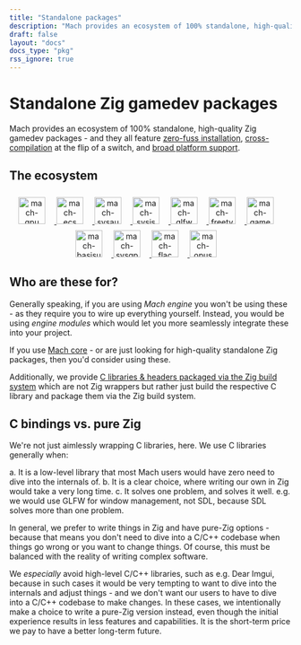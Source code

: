 ```yaml
---
title: "Standalone packages"
description: "Mach provides an ecosystem of 100% standalone, high-quality Zig gamedev packages, and they all feature zero-fuss installation, broad platform support, and cross-compilation at the flip of a switch."
draft: false
layout: "docs"
docs_type: "pkg"
rss_ignore: true
---
```


# Standalone Zig gamedev packages

Mach provides an ecosystem of 100% standalone, high-quality Zig gamedev packages - and they all feature <a href="../about/goals#zero-fuss-installation">zero-fuss installation</a>, <a href="../about/goals#seamless-cross-compilation">cross-compilation</a> at the flip of a switch, and <a href="../about/platforms">broad platform support</a>.

## The ecosystem

<div style="text-align: center; margin-top: 1rem;">
    <a href="/pkg/mach-gpu" class="img-link">
        <picture>
            <source media="(prefers-color-scheme: dark)" srcset="/assets/mach/gpu-dark.svg">
            <img alt="mach-gpu" src="/assets/mach/gpu-light.svg" style="height: 3rem; margin-right: 1rem; margin-top: 0.5rem;">
        </picture>
    </a>
    <a href="/pkg/mach-ecs" class="img-link">
        <picture>
            <source media="(prefers-color-scheme: dark)" srcset="/assets/mach/ecs-dark.svg">
            <img alt="mach-ecs" src="/assets/mach/ecs-light.svg" style="height: 3rem; margin-right: 1rem; margin-top: 0.5rem;">
        </picture>
    </a>
    <a href="/pkg/mach-sysaudio" class="img-link">
        <picture>
            <source media="(prefers-color-scheme: dark)" srcset="/assets/mach/sysaudio-dark.svg">
            <img alt="mach-sysaudio" src="/assets/mach/sysaudio-light.svg" style="height: 3rem; margin-right: 1rem; margin-top: 0.5rem;">
        </picture>
    </a>
    <a href="/pkg/mach-sysjs" class="img-link">
        <picture>
            <source media="(prefers-color-scheme: dark)" srcset="/assets/mach/sysjs-dark.svg">
            <img alt="mach-sysjs" src="/assets/mach/sysjs-light.svg" style="height: 3rem; margin-right: 1rem; margin-top: 0.5rem;">
        </picture>
    </a>
    <a href="/pkg/mach-glfw" class="img-link">
        <picture>
            <source media="(prefers-color-scheme: dark)" srcset="/assets/mach/glfw-dark.svg">
            <img alt="mach-glfw" src="/assets/mach/glfw-light.svg" style="height: 3rem; margin-right: 1rem; margin-top: 0.5rem;">
        </picture>
    </a>
    <a href="/pkg/mach-freetype" class="img-link">
        <picture>
            <source media="(prefers-color-scheme: dark)" srcset="/assets/mach/freetype-dark.svg">
            <img alt="mach-freetype" src="/assets/mach/freetype-light.svg" style="height: 3rem; margin-right: 1rem; margin-top: 0.5rem;">
        </picture>
    </a>
    <a href="/pkg/mach-gamemode" class="img-link">
        <picture>
            <source media="(prefers-color-scheme: dark)" srcset="/assets/mach/gamemode-dark.svg">
            <img alt="mach-gamemode" src="/assets/mach/gamemode-light.svg" style="height: 3rem; margin-right: 1rem; margin-top: 0.5rem;">
        </picture>
    </a>
    <a href="/pkg/mach-basisu" class="img-link">
        <picture>
            <source media="(prefers-color-scheme: dark)" srcset="/assets/mach/basisu-dark.svg">
            <img alt="mach-basisu" src="/assets/mach/basisu-light.svg" style="height: 3rem; margin-right: 1rem; margin-top: 0.5rem;">
        </picture>
    </a>
    <a href="/pkg/mach-sysgpu" class="img-link">
        <picture>
            <source media="(prefers-color-scheme: dark)" srcset="/assets/mach/sysgpu-dark.svg">
            <img alt="mach-sysgpu" src="/assets/mach/sysgpu-light.svg" style="height: 3rem; margin-right: 1rem; margin-top: 0.5rem;">
        </picture>
    </a>
    <a href="/pkg/mach-flac" class="img-link">
        <picture>
            <source media="(prefers-color-scheme: dark)" srcset="/assets/mach/flac-dark.svg">
            <img alt="mach-flac" src="/assets/mach/flac-light.svg" style="height: 3rem; margin-right: 1rem; margin-top: 0.5rem;">
        </picture>
    </a>
    <a href="/pkg/mach-opus" class="img-link">
        <picture>
            <source media="(prefers-color-scheme: dark)" srcset="/assets/mach/opus-dark.svg">
            <img alt="mach-opus" src="/assets/mach/opus-light.svg" style="height: 3rem; margin-right: 1rem; margin-top: 0.5rem;">
        </picture>
    </a>
</div>

## Who are these for?

Generally speaking, if you are using _Mach engine_ you won't be using these - as they require you to wire up everything yourself. Instead, you would be using _engine modules_ which would let you more seamlessly integrate these into your project.

If you use [Mach core](../core/) - or are just looking for high-quality standalone Zig packages, then you'd consider using these.

Additionally, we provide [C libraries & headers packaged via the Zig build system](c) which are not Zig wrappers but rather just build the respective C library and package them via the Zig build system.

## C bindings vs. pure Zig

We're not just aimlessly wrapping C libraries, here. We use C libraries generally when:

a. It is a low-level library that most Mach users would have zero need to dive into the internals of.
b. It is a clear choice, where writing our own in Zig would take a very long time.
c. It solves one problem, and solves it well. e.g. we would use GLFW for window management, not SDL, because SDL solves more than one problem.

In general, we prefer to write things in Zig and have pure-Zig options - because that means you don't need to dive into a C/C++ codebase when things go wrong or you want to change things. Of course, this must be balanced with the reality of writing complex software.

We _especially_ avoid high-level C/C++ libraries, such as e.g. Dear Imgui, because in such cases it would be very tempting to want to dive into the internals and adjust things - and we don't want our users to have to dive into a C/C++ codebase to make changes. In these cases, we intentionally make a choice to write a pure-Zig version instead, even though the initial experience results in less features and capabilities. It is the short-term price we pay to have a better long-term future.
